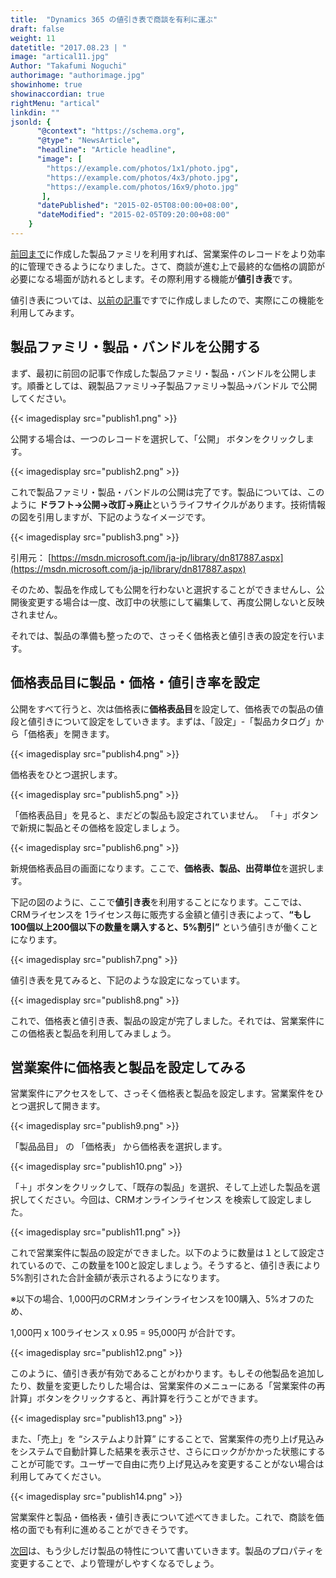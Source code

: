 ```yaml
---
title:  "Dynamics 365 の値引き表で商談を有利に運ぶ"
draft: false
weight: 11
datetitle: "2017.08.23 | "
image: "artical11.jpg"
Author: "Takafumi Noguchi"
authorimage: "authorimage.jpg"
showinhome: true
showinaccordian: true
rightMenu: "artical"
linkdin: ""
jsonld: {
      "@context": "https://schema.org",
      "@type": "NewsArticle",
      "headline": "Article headline",
      "image": [
        "https://example.com/photos/1x1/photo.jpg",
        "https://example.com/photos/4x3/photo.jpg",
        "https://example.com/photos/16x9/photo.jpg"
       ],
      "datePublished": "2015-02-05T08:00:00+08:00",
      "dateModified": "2015-02-05T09:20:00+08:00"
    }
---
```

<!-- Intro  -->
[前回まで](#)に作成した製品ファミリを利用すれば、営業案件のレコードをより効率的に管理できるようになりました。さて、商談が進む上で最終的な価格の調節が必要になる場面が訪れるとします。その際利用する機能が**値引き表**です。

値引き表については、[以前の記事](#)ですでに作成しましたので、実際にこの機能を利用してみます。


## 製品ファミリ・製品・バンドルを公開する
まず、最初に前回の記事で作成した製品ファミリ・製品・バンドルを公開します。順番としては、親製品ファミリ→子製品ファミリ→製品→バンドル で公開してください。
<!-- Image= publish1.png -->
{{< imagedisplay src="publish1.png" >}}

公開する場合は、一つのレコードを選択して、「公開」 ボタンをクリックします。
<!-- Image= publish2.png -->
{{< imagedisplay src="publish2.png" >}}

これで製品ファミリ・製品・バンドルの公開は完了です。製品については、このように **ドラフト→公開→改訂→廃止**というライフサイクルがあります。技術情報の図を引用しますが、下記のようなイメージです。
<!-- Image= publish3.png -->
{{< imagedisplay src="publish3.png" >}}

引用元： [https://msdn.microsoft.com/ja-jp/library/dn817887.aspx](https://msdn.microsoft.com/ja-jp/library/dn817887.aspx)

そのため、製品を作成しても公開を行わないと選択することができませんし、公開後変更する場合は一度、改訂中の状態にして編集して、再度公開しないと反映されません。

それでは、製品の準備も整ったので、さっそく価格表と値引き表の設定を行います。


## 価格表品目に製品・価格・値引き率を設定
公開をすべて行うと、次は価格表に**価格表品目**を設定して、価格表での製品の値段と値引きについて設定をしていきます。まずは、「設定」-「製品カタログ」から「価格表」を開きます。
<!-- Image= publish4.png -->
{{< imagedisplay src="publish4.png" >}}

価格表をひとつ選択します。
<!-- Image= publish5.png -->
{{< imagedisplay src="publish5.png" >}}

「価格表品目」を見ると、まだどの製品も設定されていません。 「＋」ボタンで新規に製品とその価格を設定しましょう。
<!-- Image= publish6.png -->
{{< imagedisplay src="publish6.png" >}}

新規価格表品目の画面になります。ここで、**価格表、製品、出荷単位**を選択します。

下記の図のように、ここで**値引き表**を利用することになります。ここでは、CRMライセンスを 1ライセンス毎に販売する金額と値引き表によって、**“もし100個以上200個以下の数量を購入すると、5%割引”** という値引きが働くことになります。
<!-- Image= publish7.png -->
{{< imagedisplay src="publish7.png" >}}

値引き表を見てみると、下記のような設定になっています。
<!-- Image= publish8.png -->
{{< imagedisplay src="publish8.png" >}}

これで、価格表と値引き表、製品の設定が完了しました。それでは、営業案件にこの価格表と製品を利用してみましょう。

## 営業案件に価格表と製品を設定してみる
営業案件にアクセスをして、さっそく価格表と製品を設定します。営業案件をひとつ選択して開きます。
<!-- Image= publish9.png -->
{{< imagedisplay src="publish9.png" >}}

「製品品目」 の 「価格表」 から価格表を選択します。
<!-- Image= publish10.png -->
{{< imagedisplay src="publish10.png" >}}

「＋」ボタンをクリックして、「既存の製品」を選択、そして上述した製品を選択してください。今回は、CRMオンラインライセンス を検索して設定しました。
<!-- Image= publish11.png -->
{{< imagedisplay src="publish11.png" >}}

これで営業案件に製品の設定ができました。以下のように数量は１として設定されているので、この数量を100と設定しましょう。そうすると、値引き表により5%割引された合計金額が表示されるようになります。

※以下の場合、1,000円のCRMオンラインライセンスを100購入、5%オフのため、

1,000円 x 100ライセンス x 0.95 = 95,000円 が合計です。
<!-- Image= publish12.png -->
{{< imagedisplay src="publish12.png" >}}

このように、値引き表が有効であることがわかります。もしその他製品を追加したり、数量を変更したりした場合は、営業案件のメニューにある「営業案件の再計算」ボタンをクリックすると、再計算を行うことができます。
<!-- Image= publish13.png -->
{{< imagedisplay src="publish13.png" >}}

また、「売上」を “システムより計算” にすることで、営業案件の売り上げ見込みをシステムで自動計算した結果を表示させ、さらにロックがかかった状態にすることが可能です。ユーザーで自由に売り上げ見込みを変更することがない場合は利用してみてください。
<!-- Image= publish14.png -->
{{< imagedisplay src="publish14.png" >}}

営業案件と製品・価格表・値引き表について述べてきました。これで、商談を価格の面でも有利に進めることができそうです。

[次回](#)は、もう少しだけ製品の特性について書いていきます。製品のプロパティを変更することで、より管理がしやすくなるでしょう。